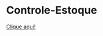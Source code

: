 # Controle-Estoque

<a href="https://climacobnu.github.io/Controle-Estoque/" rel="noopener noreferrer" target="_blank">Clique aqui!</a>
